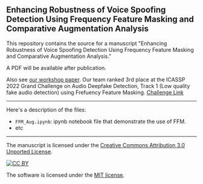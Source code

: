 ## Enhancing Robustness of Voice Spoofing Detection Using Frequency Feature Masking and Comparative Augmentation Analysis

This repository contains the source for a manuscript "Enhancing Robustness of Voice Spoofing Detection Using Frequency Feature Masking and Comparative Augmentation Analysis."

A PDF will be available after publication.

Also see [our workshop paper](https://ikwak2.github.io/publications/ddam004-kwak.pdf). Our team ranked 3rd place at the ICASSP 2022 Grand Challenge on Audio Deepfake Detection, Track 1 (Low quality fake audio detection) using Frefuency Feature Masking. [Challenge Link](http://addchallenge.cn/#/) 

---

Here's a description of the files:

- `FFM_Aug.ipynb`: ipynb notebook file that demonstrate the use of FFM.
- etc

---

The manuscript is licensed under the
[Creative Commons Attribution 3.0 Unported License](http://creativecommons.org/licenses/by/3.0/).

[![CC BY](http://i.creativecommons.org/l/by/3.0/88x31.png)](http://creativecommons.org/licenses/by/3.0/)

The software is licensed under the [MIT license](License.md).
